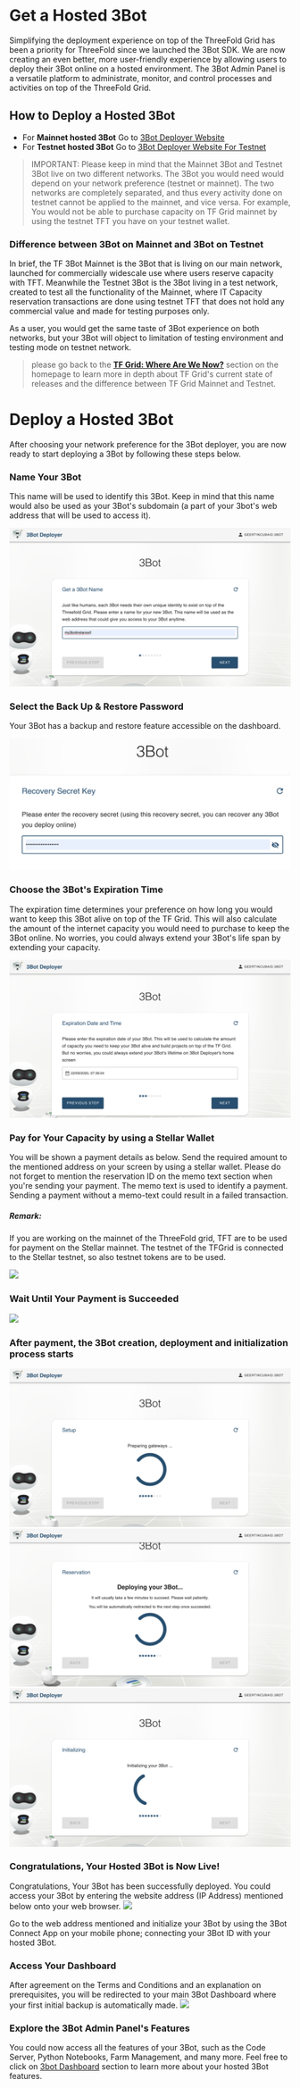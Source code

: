 # Get a Hosted 3Bot

Simplifying the deployment experience on top of the ThreeFold Grid has been a priority for ThreeFold since we launched the 3Bot SDK. We are now creating an even better, more user-friendly experience by allowing users to deploy their 3Bot online on a hosted environment. The 3Bot Admin Panel is a versatile platform to administrate, monitor, and control processes and activities on top of the ThreeFold Grid.

## How to Deploy a Hosted 3Bot

- For __Mainnet hosted 3Bot__ Go to [3Bot Deployer Website](https://deploy3bot.grid.tf)
- For __Testnet hosted 3Bot__ Go to [3Bot Deployer Website For Testnet](https://deploy3bot.testnet.grid.tf)

> IMPORTANT: Please keep in mind that the Mainnet 3Bot and Testnet 3Bot live on two different networks. The 3Bot you would need would depend on your network preference (testnet or mainnet). The two networks are completely separated, and thus every activity done on testnet cannot be applied to the mainnet, and vice versa. For example, You would not be able to purchase capacity on TF Grid mainnet by using the testnet TFT you have on your testnet wallet.

### Difference between 3Bot on Mainnet and 3Bot on Testnet

In brief, the TF 3Bot Mainnet is the 3Bot that is living on our main network, launched for commercially widescale use where users reserve capacity with TFT. Meanwhile the Testnet 3Bot is the 3Bot living in a test network, created to test all the functionality of the Mainnet, where IT Capacity reservation transactions are done using testnet TFT that does not hold any commercial value and made for testing purposes only. 

As a user, you would get the same taste of 3Bot experience on both networks, but your 3Bot will object to limitation of testing environment and testing mode on testnet network.

> please go back to the [__TF Grid: Where Are We Now?__](https://manual.threefold.io/#/?id=tf-grid-where-are-we-now) section on the homepage to learn more in depth about TF Grid's current state of releases and the difference between TF Grid Mainnet and Testnet.


# Deploy a Hosted 3Bot

 After choosing your network preference for the 3Bot deployer, you are now ready to start deploying a 3Bot by following these steps below.

### Name Your 3Bot

This name will be used to identify this 3Bot. Keep in mind that this name would also be used as your 3Bot's subdomain (a part of your 3bot's web address that will be used to access it).

![](./img/threebot_1_getname.png)

### Select the Back Up & Restore Password
Your 3Bot has a backup and restore feature accessible on the dashboard.

![](./img/threebot_1a_recovery_secret_key.png)

### Choose the 3Bot's Expiration Time

The expiration time determines your preference on how long you would want to keep this 3Bot alive on top of the TF Grid. This will also calculate the amount of the internet capacity you would need to purchase to keep the 3Bot online. No worries, you could always extend your 3Bot's life span by extending your capacity. 

![](./img/threebot_2_expiry.png)

### Pay for Your Capacity by using a Stellar Wallet

You will be shown a payment details as below. Send the required amount to the mentioned address on your screen by using a stellar wallet. Please do not forget to mention the reservation ID on the memo text section when you're sending your payment. The memo text is used to identify a payment. Sending a payment without a memo-text could result in a failed transaction.
##### Remark: 
If you are working on the mainnet of the ThreeFold grid, TFT are to be used for payment on the Stellar mainnet. 
The testnet of the TFGrid is connected to the Stellar testnet, so also testnet tokens are to be used. 

![](./img/threebot_4_pay.png)

### Wait Until Your Payment is Succeeded

![](./img/threebot_5_process_payment.png)

### After payment, the 3Bot creation, deployment and initialization process starts

![](./img/threebot_6_3bot_setup.png)
![](./img/threebot_7_3bot_deploy.png)
![](./img/threebot_8_3bot_init.png)

### Congratulations, Your Hosted 3Bot is Now Live!
Congratulations, Your 3Bot has been successfully deployed. You could access your 3Bot by entering the website address (IP Address) mentioned below onto your web browser.
![](./img/threebot_9_deploy_success.png)

Go to the web address mentioned and initialize your 3Bot by using the 3Bot Connect App on your mobile phone; connecting your 3Bot ID with your hosted 3Bot.

### Access Your Dashboard
After agreement on the Terms and Conditions and an explanation on prerequisites, you will be redirected to your main 3Bot Dashboard where your first initial backup is automatically made.
![](./img/threebot_dashboard.png)

### Explore the 3Bot Admin Panel's Features
You could now access all the features of your 3Bot, such as the Code Server, Python Notebooks, Farm Management, and many more. Feel free to click on [3bot Dashboard](3bot_admin.md) section to learn more about your hosted 3Bot features.
